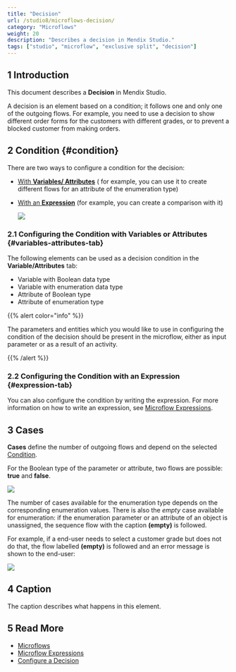```yaml
---
title: "Decision"
url: /studio8/microflows-decision/
category: "Microflows"
weight: 20
description: "Describes a decision in Mendix Studio."
tags: ["studio", "microflow", "exclusive split", "decision"]
---
```


## 1 Introduction 

This document describes a **Decision** in Mendix Studio. 

A decision is an element based on a condition; it follows one and only one of the outgoing flows. For example, you need to use a decision to show different order forms for the customers with different grades, or to prevent a blocked customer from making orders.

## 2 Condition {#condition}

There are two ways to configure a condition for the decision:

* [With **Variables/ Attributes**](#variables-attributes-tab) ( for example, you can use it to create different flows for an attribute of the enumeration type)
*  [With an **Expression**](#expression-tab) (for example, you can create a comparison with it)

   ![](/attachments/studio8/microflows/microflows-decision/configure-condition-dialog.png)

### 2.1 Configuring the Condition with Variables or Attributes {#variables-attributes-tab}

The following elements can be used as a decision condition in the **Variable/Attributes** tab:

* Variable with Boolean data type
* Variable with enumeration data type
* Attribute  of Boolean type
* Attribute of enumeration type

{{% alert color="info" %}}

The parameters and entities which you would like to use in configuring the condition of the decision should be present in the microflow, either as input parameter or as a result of an activity. 

{{% /alert %}}

### 2.2 Configuring the Condition with an Expression {#expression-tab}

You can also configure the condition by writing the expression. For more information on how to write an expression, see [Microflow Expressions](/studio8/microflows-expressions/).

## 3 Cases

**Cases** define the number of outgoing flows and depend on the selected [Condition](#condition). 

For the Boolean type of the parameter or attribute, two flows are possible: **true** and **false**.  

![](/attachments/studio8/microflows/microflows-decision/decision-boolean.png)

The number of cases available for the enumeration type depends on the corresponding enumeration values. There is also the *empty* case available for enumeration: if the enumeration parameter or an attribute of an object is unassigned, the sequence flow with the caption **(empty)** is followed.

For example, if a end-user needs to select a customer grade but does not do that, the flow labelled **(empty)** is followed and an error message is shown to the end-user:

![](/attachments/studio8/microflows/microflows-decision/decision-enumeration.png)

## 4 Caption

The caption describes what happens in this element.

## 5 Read More

* [Microflows](/studio8/microflows/)
* [Microflow Expressions](/studio8/microflows-expressions/)
* [Configure a  Decision](/studio-how-to8/microflows-how-to-configure-decision/) 

